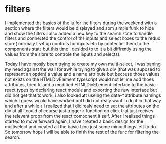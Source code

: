 # filters

I implemented the basics of the iu for the filters during the weekend with a section where the filters would be displayed and som simple funk to hide and show the filters I also added a new key to the search state to handle filters and connected the control of the inputs and select boxes to the redux store( normaly I set up controls for inputs etc by contectim them to the components state but this time I desided to to it a bit diffrently using the values from the store to controle the inputs and selects).

Today I have mostly been trying to create my own multi-select, I was baning my head against the wall for awhile trying to give a div (that was suposed to represent an option) a value and a name attribute but becouse thoes values not exists on the HTMLDivElement typescript would not let me add thoes attributes, tried to add a modified HTMLDivELement interface to the basic react types by declaring react module and exporting the new interface but did not get that to work, i also looked att useing the data-* attribute namings which I guess would have worked but I did not realy want to do it in that way and after a while a I realized that I did realy need to set the attributes on the div at all I could of course just trigger a function on click that just recives the relevent props from the react component it self. After I realized things started to move forward again, I have created a basic design for the multiselect and created all the basic func just some minor things left to do. So tomorrow hope I will be able to finish the rest of the func for filtering the search.